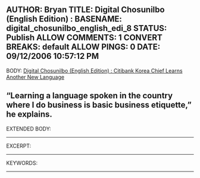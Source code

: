 AUTHOR: Bryan
TITLE: Digital Chosunilbo (English Edition) :
BASENAME: digital_chosunilbo_english_edi_8
STATUS: Publish
ALLOW COMMENTS: 1
CONVERT BREAKS: __default__
ALLOW PINGS: 0
DATE: 09/12/2006 10:57:12 PM
-----
BODY:
<a title="Digital Chosunilbo (English Edition) : Daily News in English About Korea" href="http://english.chosun.com/w21data/html/news/200609/200609120016.html">Digital Chosunilbo (English Edition) : Citibank Korea Chief Learns Another New Language</a>

“Learning a language spoken in the country where I do business is basic business etiquette,” he explains.
-----
EXTENDED BODY:

-----
EXCERPT:

-----
KEYWORDS:

-----



